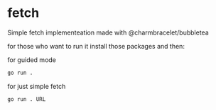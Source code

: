 # fetch
Simple fetch implementeation made with @charmbracelet/bubbletea

for those who want to run it
install those packages and then:

for guided mode
```bash
go run . 
```

for just simple fetch
```bash
go run . URL
```
